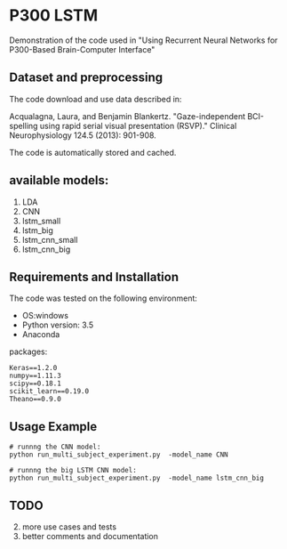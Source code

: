 # P300 LSTM
Demonstration of the code used in "Using Recurrent Neural Networks for P300-Based Brain-Computer Interface"


## Dataset and preprocessing
The code download and use data described in:

Acqualagna, Laura, and Benjamin Blankertz. "Gaze-independent BCI-spelling using rapid serial visual presentation (RSVP)." Clinical Neurophysiology 124.5 (2013): 901-908.

The code is automatically stored and cached.

## available models:
1) LDA
2) CNN
3) lstm_small
4) lstm_big
5) lstm_cnn_small
6) lstm_cnn_big


## Requirements and Installation

The code was tested on the following environment:
* OS:windows
* Python version: 3.5
* Anaconda

packages:
```
Keras==1.2.0
numpy==1.11.3
scipy==0.18.1
scikit_learn==0.19.0
Theano==0.9.0
```





## Usage Example
```
# runnng the CNN model:
python run_multi_subject_experiment.py  -model_name CNN
```

```
# runnng the big LSTM CNN model:
python run_multi_subject_experiment.py  -model_name lstm_cnn_big
```

 ## TODO
 2) more use cases and tests
 3) better comments and documentation




